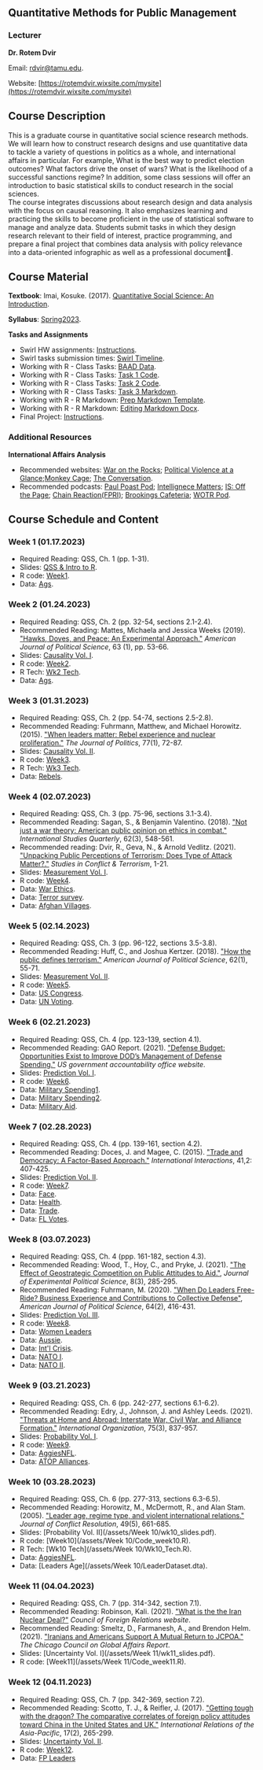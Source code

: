 ## Quantitative Methods for Public Management

### Lecturer

**Dr. Rotem Dvir**

Email: [rdvir@tamu.edu](rdvir@tamu.edu). 

Website: [https://rotemdvir.wixsite.com/mysite](https://rotemdvir.wixsite.com/mysite)

## Course Description
This is a graduate course in quantitative social science research methods. We will learn how to construct research designs and use quantitative data to tackle a variety of questions in politics as a whole, and international affairs in particular. For example, What is the best way to predict election outcomes? What factors drive the onset of wars? What is the likelihood of a successful sanctions regime? In addition, some class sessions will offer an introduction to basic statistical skills to conduct research in the social sciences.  
The course integrates discussions about research design and data analysis with the focus on causal reasoning. It also emphasizes learning and practicing the skills to become proficient in the use of statistical software to manage and analyze data. Students submit tasks in which they design research relevant to their field of interest, practice programming, and prepare a final project that combines data analysis with policy relevance into a data-oriented infographic as well as a professional document📃.

## Course Material

**Textbook**: Imai, Kosuke. (2017). [Quantitative Social Science: An Introduction](https://qss.princeton.press).    

**Syllabus**: [Spring2023](/assets/BUSH_Syllabus2022.pdf).

**Tasks and Assignments**  

  - Swirl HW assignments: [Instructions](/assets/Tasks/Swirl.pdf).
  - Swirl tasks submission times: [Swirl Timeline](/assets/Tasks/Swirl_timeline.pdf).
  - Working with R - Class Tasks: [BAAD Data](/assets/Tasks/Data_ClassTask1.dta).
  - Working with R - Class Tasks: [Task 1 Code](/assets/Tasks/ClassTask1.R).
  - Working with R - Class Tasks: [Task 2 Code](/assets/Tasks/ClassTask2.R).
  - Working with R - Class Tasks: [Task 3 Markdown](/assets/Tasks/ClassTask3.Rmd).
  - Working with R - R Markdown: [Prep Markdown Template](/assets/Tasks/MarkdownTemp_Ins.pdf).
  - Working with R - R Markdown: [Editing Markdown Docx](/assets/Tasks/Markdown_Inst.pdf).
  - Final Project: [Instructions](/assets/Tasks/Final_Inst2.pdf).


### Additional Resources

**International Affairs Analysis**  

  - Recommended websites: [War on the Rocks](https://warontherocks.com); [Political Violence at a Glance](https://politicalviolenceataglance.org);[Monkey Cage](https://monkeycagetopicguides.org); [The Conversation](https://theconversation.com/us).
  - Recommended podcasts: [Paul Poast Pod](https://open.spotify.com/show/57N2HMfcYw3coHTPv1lYw7); [Intellignece Matters](https://podbay.fm/p/intelligence-matters); [IS: Off the Page](https://www.belfercenter.org/OffthePage); [Chain Reaction(FPRI)](https://www.fpri.org/multimedia/chain-reaction/); [Brookings Cafeteria](https://www.brookings.edu/series/brookings-cafeteria-podcast/); [WOTR Pod](https://warontherocks.com/category/podcasts/war-on-the-rocks/).  


## Course Schedule and Content

### Week 1 (01.17.2023)  

  - Required Reading: QSS, Ch. 1 (pp. 1-31).
  - Slides: [QSS & Intro to R](/assets/Week1/wk1_slides.pdf).
  - R code: [Week1](/assets/Week1/Code_week1.R).
  - Data: [Ags](/assets/Week1/ags.xlsx).


### Week 2 (01.24.2023) 

  - Required Reading: QSS, Ch. 2 (pp. 32-54, sections 2.1-2.4).
  - Recommended Reading: Mattes, Michaela and Jessica Weeks (2019). ["Hawks, Doves, and Peace: An Experimental Approach."](https://doi.org/10.1111/ajps.12392) *American Journal of Political Science*, 63 (1), pp. 53-66. 
  - Slides: [Causality Vol. I](/assets/Week2/wk2_slides.pdf).
  - R code: [Week2](/assets/Week2/Code_week2.R).
  - R Tech: [Wk2 Tech](/assets/Week2/Wk2_Tech.R).
  - Data: [Ags](/assets/Week2/MattesweeksEdit.dta).

### Week 3 (01.31.2023)  

  - Required Reading: QSS, Ch. 2 (pp. 54-74, sections 2.5-2.8).
  - Recommended Reading: Fuhrmann, Matthew, and Michael Horowitz. (2015). ["When leaders matter: Rebel experience and nuclear proliferation."](https://doi.org/10.1086/678308) *The Journal of Politics*, 77(1), 72-87.
  - Slides: [Causality Vol. II](/assets/Week3/wk3_slides.pdf).
  - R code: [Week3](/assets/Week3/Code_week3.R).
  - R Tech: [Wk3 Tech](/assets/Week3/Wk3_Tech.R).
  - Data: [Rebels](/assets/Week3/RebelsDataset_FH2015.dta).

### Week 4 (02.07.2023)  

  - Required Reading: QSS, Ch. 3 (pp. 75-96, sections 3.1-3.4).
  - Recommended Reading: Sagan, S., & Benjamin Valentino. (2018). ["Not just a war theory: American public opinion on ethics in combat."](https://doi.org/10.1093/isq/sqy033) *International Studies Quarterly*, 62(3), 548-561.
  - Recommended reading: Dvir, R., Geva, N., & Arnold Vedlitz. (2021). ["Unpacking Public Perceptions of Terrorism: Does Type of Attack Matter?."](https://doi.org/10.1080/1057610X.2021.1886427) *Studies in Conflict & Terrorism*, 1-21.
  - Slides: [Measurement Vol. I](/assets/Week4/wk4_slides.pdf).
  - R code: [Week4](/assets/Week4/Code_week4.R).
  - Data: [War Ethics](/assets/Week4/WarEthics.dta).
  - Data: [Terror survey](/assets/Week4/Bush_TerrorSurvey.csv).
  - Data: [Afghan Villages](/assets/Week4/afghan-village.csv).

### Week 5 (02.14.2023)  

  - Required Reading: QSS, Ch. 3 (pp. 96-122, sections 3.5-3.8).
  - Recommended Reading: Huff, C., and Joshua Kertzer. (2018). ["How the public defines terrorism."](https://doi.org/10.1111/ajps.12329) *American Journal of Political Science*, 62(1), 55-71.
  - Slides: [Measurement Vol. II](/assets/Week5/wk5_slides.pdf).
  - R code: [Week5](/assets/Week5/Code_week5.R).
  - Data: [US Congress](/assets/Week5/congress.csv).
  - Data: [UN Voting](/assets/Week5/unvoting.csv).

### Week 6 (02.21.2023)  

  - Required Reading: QSS, Ch. 4 (pp. 123-139, section 4.1).
  - Recommended Reading: GAO Report. (2021). ["Defense Budget: Opportunities Exist to Improve DOD’s Management of Defense Spending."](https://www.gao.gov/products/gao-21-415t) *US government accountability office website*.
  - Slides: [Prediction Vol. I](/assets/Week6/wk6_slides.pdf).
  - R code: [Week6](/assets/Week6/Code_week6.R).
  - Data: [Military Spending1](/assets/Week6/mil_exp.xlsx).
  - Data: [Military Spending2](/assets/Week6/mil_exp2.xlsx).
  - Data: [Military Aid](/assets/Week6/MilitaryAidData.dta).

### Week 7 (02.28.2023)  

  - Required Reading: QSS, Ch. 4 (pp. 139-161, section 4.2).
  - Recommended Reading: Doces, J. and Magee, C. (2015). ["Trade and Democracy: A Factor-Based Approach."](https://www.tandfonline.com/doi/full/10.1080/03050629.2015.984065) *International Interactions*, 41,2: 407-425.
  - Slides: [Prediction Vol. II](/assets/Week7/wk6_deck.pdf).
  - R code: [Week7](/assets/Week7/Code_week6b.R).
  - Data: [Face](/assets/Week7/face.csv).
  - Data: [Health](/assets/Week7/health.csv).
  - Data: [Trade](/assets/Week7/doces_magee_data.dta).
  - Data: [FL Votes](/assets/Week7/florida.csv).

### Week 8 (03.07.2023)  

  - Required Reading: QSS, Ch. 4 (ppp. 161-182, section 4.3).
  - Recommended Reading: Wood, T., Hoy, C., and Pryke, J. (2021). ["The Effect of Geostrategic Competition on Public Attitudes to Aid."](https://doi.org/10.1017/XPS.2020.27), *Journal of Experimental Political Science*, 8(3), 285-295.
  - Recommended Reading: Fuhrmann, M. (2020). ["When Do Leaders Free-Ride? Business Experience and Contributions to Collective Defense"](https://doi.org/10.1111/ajps.12502), *American Journal of Political Science*, 64(2), 416-431.
  - Slides: [Prediction Vol. III](/assets/Week8/wk7_deck.pdf).
  - R code: [Week8](/assets/Week8/Code_week8.R).
  - Data: [Women Leaders](/assets/Week8/women.csv)
  - Data: [Aussie](/assets/Week8/AussieData_JEPS2021.dta).
  - Data: [Int'l Crisis](/assets/Week8/ICB_Feb2020.dta).
  - Data: [NATO I](/assets/Week8/matt_defspend.xlsx).
  - Data: [NATO II](/assets/Week8/defense_spending.dta).

### Week 9 (03.21.2023)  

  - Required Reading: QSS, Ch. 6 (pp. 242-277, sections 6.1-6.2).
  - Recommended Reading: Edry, J., Johnson, J. and Ashley Leeds. (2021). ["Threats at Home and Abroad: Interstate War, Civil War, and Alliance Formation."](https://doi.org/10.1017/S0020818321000151) *International Organization*, 75(3), 837-957.
  - Slides: [Probability Vol. I](/assets/Week9/wk9_slides.pdf).
  - R code: [Week9](/assets/Week9/Code_week9.R).
  - Data: [AggiesNFL](/assets/Week9/Ags_Data.xlsx).
  - Data: [ATOP Alliances](/assets/Week9/atop_data.csv).

### Week 10 (03.28.2023)  

  - Required Reading: QSS, Ch. 6 (pp. 277-313, sections 6.3-6.5).
  - Recommended Reading: Horowitz, M., McDermott, R., and Alan Stam. (2005). ["Leader age, regime type, and violent international relations."](https://doi.org/10.1177/0022002705279469) *Journal of Conflict Resolution*, 49(5), 661-685.
  - Slides: [Probability Vol. II](/assets/Week 10/wk10_slides.pdf).
  - R code: [Week10](/assets/Week 10/Code_week10.R).
  - R Tech: [Wk10 Tech](/assets/Week 10/Wk10_Tech.R).
  - Data: [AggiesNFL](/assets/Week9/Ags_Data.xlsx).
  - Data: [Leaders Age](/assets/Week 10/LeaderDataset.dta).

### Week 11 (04.04.2023)  

  - Required Reading: QSS, Ch. 7 (pp. 314-342, section 7.1).
  - Recommended Reading: Robinson, Kali. (2021). ["What is the the Iran Nuclear Deal?"](https://www.cfr.org/backgrounder/what-iran-nuclear-deal) *Council of Foreign Relations website*.
  - Recommended Reading: Smeltz, D., Farmanesh, A., and Brendon Helm. (2021). ["Iranians and Americans Support A Mutual Return to JCPOA."](https://globalaffairs.org/research/public-opinion-survey/iranians-and-americans-support-mutual-return-jcpoa) *The Chicago Council on Global Affairs Report*.
  - Slides: [Uncertainty Vol. I](/assets/Week 11/wk11_slides.pdf).
  - R code: [Week11](/assets/Week 11/Code_week11.R).

### Week 12 (04.11.2023)  

  - Required Reading: QSS, Ch. 7 (pp. 342-369, section 7.2).
  - Recommended Reading: Scotto, T. J., & Reifler, J. (2017). ["Getting tough with the dragon? The comparative correlates of foreign policy attitudes toward China in the United States and UK."](https://doi.org/10.1093/irap/lcw008) *International Relations of the Asia-Pacific*, 17(2), 265-299.
  - Slides: [Uncertainty Vol. II](/assets/Week12/wk12_slides.pdf).
  - R code: [Week12](/assets/Week12/Code_week12.R).
  - Data: [FP Leaders](/assets/Week2/MattesWeeksEdit.dta)












